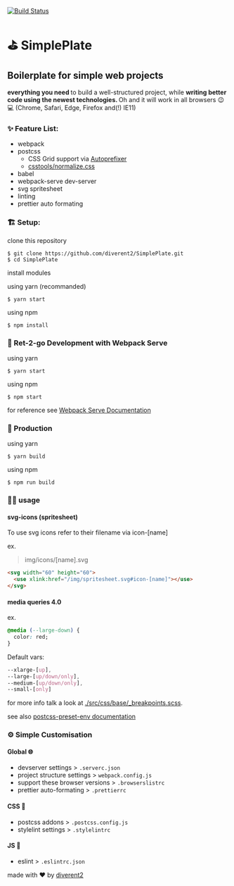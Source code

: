 [![Build Status](https://david-dm.org/diverent2/simpleplate/dev-status.svg)](https://david-dm.org/diverent2/simpleplate?type=dev)

# ⛳ SimplePlate

## Boilerplate for simple web projects

<strong>everything you need </strong> to build a well-structured project, while <strong>writing better code using the newest technologies. </strong>
Oh and it will work in all browsers 😉💻
(Chrome, Safari, Edge, Firefox and(!) IE11)

### ✨ Feature List:

- webpack <br>
- postcss
  - CSS Grid support via [Autoprefixer](https://github.com/postcss/autoprefixer)
  - [csstools/normalize.css](https://github.com/csstools/normalize.css)
- babel <br>
- webpack-serve dev-server <br>
- svg spritesheet <br>
- linting <br>
- prettier auto formating <br>

### 🏗️ Setup:

clone this repository

```
$ git clone https://github.com/diverent2/SimplePlate.git
$ cd SimplePlate
```

install modules

using yarn (recommanded)

```
$ yarn start
```

using npm

```
$ npm install
```

### 🏃 Ret-2-go Development with Webpack Serve

using yarn

```
$ yarn start
```

using npm

```
$ npm start
```

for reference see [Webpack Serve Documentation](https://github.com/webpack-contrib/webpack-serve)

### 🚚 Production

using yarn

```
$ yarn build
```

using npm

```
$ npm run build
```

### 👩‍💻 usage

#### svg-icons (spritesheet)

To use svg icons refer to their filename via icon-[name]

ex.

> img/icons/[name].svg

```html
<svg width="60" height="60">
  <use xlink:href="/img/spritesheet.svg#icon-[name]"></use>
</svg>
```

#### media queries 4.0

ex.

```css
@media (--large-down) {
  color: red;
}
```

Default vars:

```css
--xlarge-[up],
--large-[up/down/only],
--medium-[up/down/only],
--small-[only]
```

for more info talk a look at
[./src/css/base/\_breakpoints.scss](https://github.com/diverent2/SimplePlate/blob/master/src/css/base/_breakpoints.scss).

see also [postcss-preset-env documentation](https://preset-env.cssdb.org/features#media-query-ranges)

### ⚙️ Simple Customisation

#### Global 🌐

- devserver settings > `.serverc.json`
- project structure settings > `webpack.config.js`
- support these browser versions > `.browserslistrc`
- prettier auto-formating > `.prettierrc`

#### CSS 🎨

- postcss addons > `.postcss.config.js`
- stylelint settings > `.stylelintrc`

#### JS 🔩

- eslint > `.eslintrc.json`

made with ♥️ by [diverent2](https://twitter.com/diverent2)
